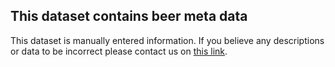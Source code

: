 ## This dataset contains beer meta data

This dataset is manually entered information. If you believe any descriptions or data to be incorrect
please contact us on [this link](https://github.com/erikmunkby/hela-showcase).